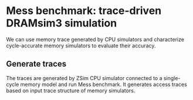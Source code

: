 # Mess benchmark: trace-driven DRAMsim3 simulation  

We can use memory trace generated by CPU simulators and characterize cycle-accurate memory simulators to evaluate their accuracy. 


## Generate traces

The traces are generated by ZSim CPU simulator connected to a single-cycle memory model and run Mess benchmark. It generates access traces based on input trace structure of memory simulators. 


